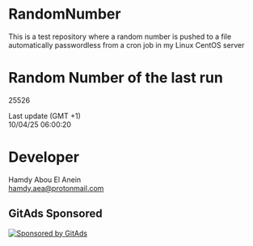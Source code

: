 # RandomNumber    
This is a test repository where a random number is pushed to a file automatically passwordless from a cron job in my Linux CentOS server    
# Random Number of the last run   
25526
      
Last update (GMT +1)    
10/04/25 06:00:20
# Developer    
Hamdy Abou El Anein   
hamdy.aea@protonmail.com
##  
##  
##  
##  
##  
## GitAds Sponsored   
[![Sponsored by GitAds](https://gitads.dev/v1/ad-serve?source=hamdyaea/gnu-coreutils-python@github)](https://gitads.dev/v1/ad-track?source=hamdyaea/gnu-coreutils-python@github)
<!-- GitAds-Verify: J7NMXBQSBAVVZVFPZO5UH8USUG1D1HCK -->
